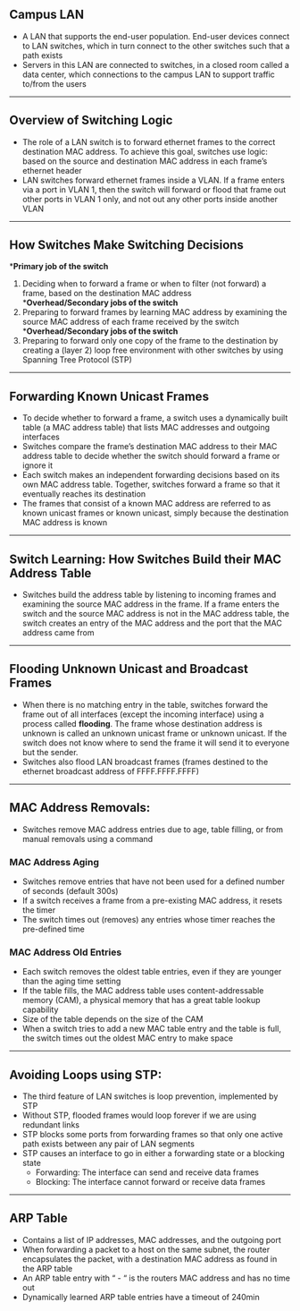 
## Campus LAN
- A LAN that supports the end-user population. End-user devices connect to LAN switches, which in turn connect to the other switches such that a path exists
- Servers in this LAN are connected to switches, in a closed room called a data center, which connections to the campus LAN to support traffic to/from the users
---
## Overview of Switching Logic
- The role of a LAN switch is to forward ethernet frames to the correct destination MAC address. To achieve this goal, switches use logic: based on the source and destination MAC address in each frame’s ethernet header
- LAN switches forward ethernet frames inside a VLAN. If a frame enters via a port in VLAN 1, then the switch will forward or flood that frame out other ports in VLAN 1 only, and not out any other ports inside another VLAN
---
## How Switches Make Switching Decisions
***Primary job of the switch**
1.  Deciding when to forward a frame or when to filter (not forward) a frame, based on the destination MAC address    
***Overhead/Secondary jobs of the switch**
2. Preparing to forward frames by learning MAC address by examining the source MAC address of each frame received by the switch
***Overhead/Secondary jobs of the switch**
3. Preparing to forward only one copy of the frame to the destination by creating a (layer 2) loop free environment with other switches by using Spanning Tree Protocol (STP)
---
## Forwarding Known Unicast Frames
- To decide whether to forward a frame, a switch uses a dynamically built table (a MAC address table) that lists MAC addresses and outgoing interfaces
- Switches compare the frame’s destination MAC address to their MAC address table to decide whether the switch should forward a frame or ignore it
- Each switch makes an independent forwarding decisions based on its own MAC address table. Together, switches forward a frame so that it eventually reaches its destination
- The frames that consist of a known MAC address are referred to as known unicast frames or known unicast, simply because the destination MAC address is known
---
## Switch Learning: How Switches Build their MAC Address Table
- Switches build the address table by listening to incoming frames and examining the source MAC address in the frame. If a frame enters the switch and the source MAC address is not in the MAC address table, the switch creates an entry of the MAC address and the port that the MAC address came from
---
## Flooding Unknown Unicast and Broadcast Frames
- When there is no matching entry in the table, switches forward the frame out of all interfaces (except the incoming interface) using a process called **flooding**. The frame whose destination address is unknown is called an unknown unicast frame or unknown unicast. If the switch does not know where to send the frame it will send it to everyone but the sender.
- Switches also flood LAN broadcast frames (frames destined to the ethernet broadcast address of FFFF.FFFF.FFFF)
---
## MAC Address Removals:
- Switches remove MAC address entries due to age, table filling, or from manual removals using a command
### MAC Address Aging
- Switches remove entries that have not been used for a defined number of seconds (default 300s)
- If a switch receives a frame from a pre-existing MAC address, it resets the timer
- The switch times out (removes) any entries whose timer reaches the pre-defined time
### MAC Address Old Entries
- Each switch removes the oldest table entries, even if they are younger than the aging time setting
- If the table fills, the MAC address table uses content-addressable memory (CAM), a physical memory that has a great table lookup capability
- Size of the table depends on the size of the CAM
- When a switch tries to add a new MAC table entry and the table is full, the switch times out the oldest MAC entry to make space
---
## Avoiding Loops using STP:
- The third feature of LAN switches is loop prevention, implemented by STP
- Without STP, flooded frames would loop forever if we are using redundant links
- STP blocks some ports from forwarding frames so that only one active path exists between any pair of LAN segments
- STP causes an interface to go in either a forwarding state or a blocking state
    - Forwarding: The interface can send and receive data frames
    - Blocking: The interface cannot forward or receive data frames
---
## ARP Table
- Contains a list of IP addresses, MAC addresses, and the outgoing port
- When forwarding a packet to a host on the same subnet, the router encapsulates the packet, with a destination MAC address as found in the ARP table
- An ARP table entry with “ - “ is the routers MAC address and has no time out
- Dynamically learned ARP table entries have a timeout of 240min